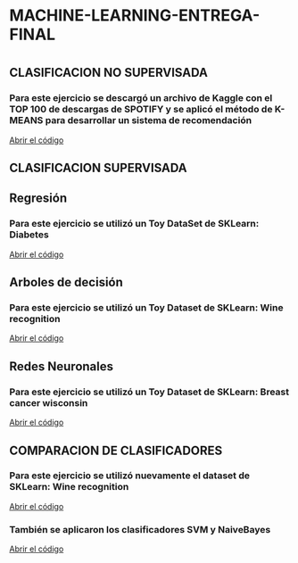 # MACHINE-LEARNING-ENTREGA-FINAL
#
#
## CLASIFICACION NO SUPERVISADA
### Para este ejercicio se descargó un archivo de Kaggle con el TOP 100 de descargas de SPOTIFY y se aplicó el método de K-MEANS para desarrollar un sistema de recomendación
[Abrir el código](RECOMENDACIONKMEDIAS/RECOMENDACIONKMEDIAS.ipynb)

## CLASIFICACION SUPERVISADA
## Regresión
### Para este ejercicio se utilizó un Toy DataSet de SKLearn: Diabetes
[Abrir el código](REGRESION/REGRESION.ipynb)

## Arboles de decisión
### Para este ejercicio se utilizó un Toy Dataset de SKLearn: Wine recognition
[Abrir el código](ARBOLES/ARBOLES.ipynb)

## Redes Neuronales
### Para este ejercicio se utilizó un Toy Dataset de SKLearn: Breast cancer wisconsin
[Abrir el código](REDESNEURONALES/REDESNEURONALES.ipynb)

## COMPARACION DE CLASIFICADORES
### Para este ejercicio se utilizó nuevamente el dataset de SKLearn: Wine recognition
[Abrir el código](EVALUACIONDEMODELOS/MLLazy.ipynb)
### También se aplicaron los clasificadores SVM y NaiveBayes
[Abrir el código](EVALUACIONDEMODELOS/SVMyNB.ipynb)


